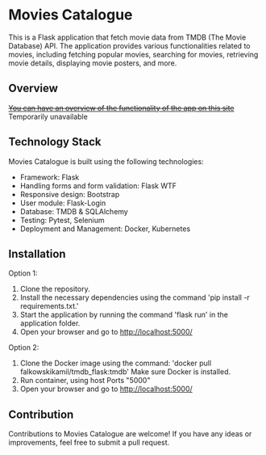 # Movies Catalogue

This is a Flask application that fetch movie data from TMDB (The Movie Database) API. The application provides various functionalities related to movies, including fetching popular movies, searching for movies, retrieving movie details, displaying movie posters, and more.

## Overview
~~[You can have an overview of the functionality of the app on this site](https://moviescatalogue.falkowskikamil.site/)~~ Temporarily unavailable


## Technology Stack

Movies Catalogue is built using the following technologies:

- Framework: Flask
- Handling forms and form validation: Flask WTF
- Responsive design: Bootstrap
- User module: Flask-Login
- Database: TMDB & SQLAlchemy
- Testing: Pytest, Selenium
- Deployment and Management: Docker, Kubernetes

## Installation

Option 1:
   1. Clone the repository.
   2. Install the necessary dependencies using the command 'pip install -r requirements.txt.'
   3. Start the application by running the command 'flask run' in the application folder.
   4. Open your browser and go to [http://localhost:5000/](http://localhost:5000/)
   
Option 2:
   1. Clone the Docker image using the command: 'docker pull falkowskikamil/tmdb_flask:tmdb' Make sure Docker is installed.
   2. Run container, using host Ports "5000"
   3. Open your browser and go to [http://localhost:5000/](http://localhost:5000/)

## Contribution

Contributions to Movies Catalogue are welcome! If you have any ideas or improvements, feel free to submit a pull request.
